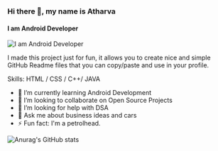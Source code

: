### Hi there 👋, my name is Atharva
#### I am Android Developer
![I am Android Developer](https://arturssmirnovs.github.io/github-profile-readme-generator/images/banner.png)

I made this project just for fun, it allows you to create nice and simple GitHub Readme files that you can copy/paste and use in your profile.

Skills: HTML / CSS / C++/ JAVA

- 🌱 I’m currently learning Android Development 
- 👯 I’m looking to collaborate on Open Source Projects 
- 🤔 I’m looking for help with DSA 
- 💬 Ask me about business ideas and cars  
- ⚡ Fun fact: I'm a petrolhead. 





![Anurag's GitHub stats](https://github-readme-stats.vercel.app/api?username=Atharva1802&show_icons=true&theme=dark)

